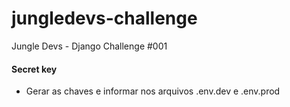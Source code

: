 # jungledevs-challenge
Jungle Devs - Django Challenge #001

#### Secret key
- Gerar as chaves e informar nos arquivos .env.dev e .env.prod 